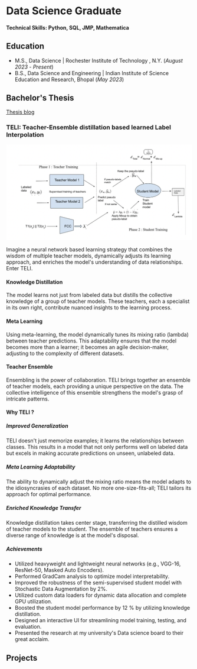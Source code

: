 # Data Science Graduate

#### Technical Skills: Python, SQL, JMP, Mathematica

## Education
					       		
- M.S., Data Science	| Rochester Institute of Technology , N.Y. (_August 2023_ - _Present_)	 			        		
- B.S., Data Science and Engineering  | Indian Institute of Science Education and Research, Bhopal (_May 2023_)

## Bachelor's Thesis

[Thesis blog](https://medium.com/@dubemanas10)

### TELI: Teacher-Ensemble distillation based learned Label Interpolation

![TELI methodology](/assets/img/TELI.jpeg)

Imagine a neural network based learning strategy that combines the wisdom of multiple teacher models, dynamically adjusts its learning approach, and enriches the model's understanding of data relationships. Enter TELI.

#### Knowledge Distillation
The model learns not just from labeled data but distills the collective knowledge of a group of teacher models. These teachers, each a specialist in its own right, contribute nuanced insights to the learning process.

#### Meta Learning 
Using meta-learning, the model dynamically tunes its mixing ratio (lambda) between teacher predictions. This adaptability ensures that the model becomes more than a learner; it becomes an agile decision-maker, adjusting to the complexity of different datasets.

#### Teacher Ensemble
Ensembling is the power of collaboration. TELI brings together an ensemble of teacher models, each providing a unique perspective on the data. The collective intelligence of this ensemble strengthens the model's grasp of intricate patterns.

#### Why TELI ?

##### Improved Generalization
TELI doesn't just memorize examples; it learns the relationships between classes. This results in a model that not only performs well on labeled data but excels in making accurate predictions on unseen, unlabeled data.

##### Meta Learning Adaptability 
The ability to dynamically adjust the mixing ratio means the model adapts to the idiosyncrasies of each dataset. No more one-size-fits-all; TELI tailors its approach for optimal performance.

##### Enriched Knowledge Transfer
Knowledge distillation takes center stage, transferring the distilled wisdom of teacher models to the student. The ensemble of teachers ensures a diverse range of knowledge is at the model's disposal.

##### Achievements 

- Utilized heavyweight and lightweight neural networks (e.g., VGG-16, ResNet-50, Masked Auto Encoders).
- Performed GradCam analysis to optimize model interpretability.
- Improved the robustness of the semi-supervised student model with Stochastic Data Augmentation by 2%.
- Utilized custom data loaders for dynamic data allocation and complete GPU utilization.
- Boosted the student model performance by 12 % by utilizing knowledge distillation.
- Designed an interactive UI for streamlining model training, testing, and evaluation.
- Presented the research at my university's Data science board to their great acclaim.

## Projects








